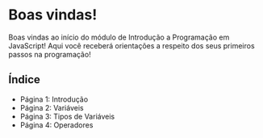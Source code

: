 # Boas vindas!

Boas vindas ao início do módulo de Introdução a Programação em JavaScript! Aqui você receberá orientações a respeito dos seus primeiros passos na programação!

## Índice

- Página 1: Introdução
- Página 2: Variáveis
- Página 3: Tipos de Variáveis
- Página 4: Operadores